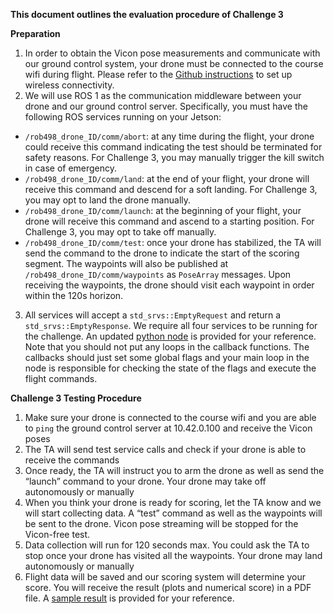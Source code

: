 **This document outlines the evaluation procedure of Challenge 3**

**Preparation**

1. In order to obtain the Vicon pose measurements and communicate with our ground control system, your drone must be connected to the course wifi during flight. Please refer to the [Github instructions](https://github.com/utiasSTARS/ROB498-flight/blob/main/instructions/hardware/jetson_nano.md) to set up wireless connectivity.
2. We will use ROS 1 as the communication middleware between your drone and our ground control server. Specifically, you must have the following ROS services running on your Jetson:
- `/rob498_drone_ID/comm/abort`: at any time during the flight, your drone could receive this command indicating the test should be terminated for safety reasons. For Challenge 3, you may manually trigger the kill switch in case of emergency.
- `/rob498_drone_ID/comm/land`: at the end of your flight, your drone will receive this command and descend for a soft landing. For Challenge 3, you may opt to land the drone manually.
- `/rob498_drone_ID/comm/launch`: at the beginning of your flight, your drone will receive this command and ascend to a starting position. For Challenge 3, you may opt to take off manually.
- `/rob498_drone_ID/comm/test`: once your drone has stabilized, the TA will send the command to the drone to indicate the start of the scoring segment. The waypoints will also be published at `/rob498_drone_ID/comm/waypoints` as `PoseArray` messages. Upon receiving the waypoints, the drone should visit each waypoint in order within the 120s horizon.

3. All services will accept a `std_srvs::EmptyRequest` and return a `std_srvs::EmptyResponse`. We require all four services to be running for the challenge. An updated [python node](https://github.com/utiasSTARS/ROB498-flight/blob/main/instructions/guides/challenge_task_3/code/comm_node_skeleton.py) is provided for your reference. Note that you should not put any loops in the callback functions. The callbacks should just set some global flags and your main loop in the node is responsible for checking the state of the flags and execute the flight commands.

**Challenge 3 Testing Procedure**
1. Make sure your drone is connected to the course wifi and you are able to `ping` the ground control server at 10.42.0.100 and receive the Vicon poses
2. The TA will send test service calls and check if your drone is able to receive the commands
3. Once ready, the TA will instruct you to arm the drone as well as send the “launch” command to your drone. Your drone may take off autonomously or manually
4. When you think your drone is ready for scoring, let the TA know and we will start collecting data. A “test” command as well as the waypoints will be sent to the drone. Vicon pose streaming will be stopped for the Vicon-free test.
5. Data collection will run for 120 seconds max. You could ask the TA to stop once your drone has visited all the waypoints. Your drone may land autonomously or manually
6. Flight data will be saved and our scoring system will determine your score. You will receive the result (plots and numerical score) in a PDF file. A [sample result](https://github.com/utiasSTARS/ROB498-flight/blob/main/instructions/guides/Challenge%202/Sample_Results/sample_result_stationary_drone.pdf) is provided for your reference.

